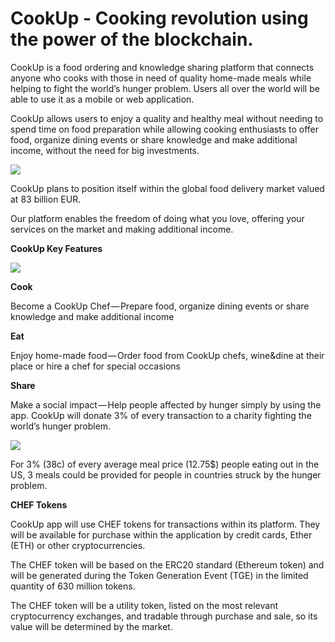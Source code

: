 # CookUp - Cooking revolution using the power of the blockchain. 

CookUp is a food ordering and knowledge sharing platform that connects anyone who cooks with those in need of quality home-made meals while helping to fight the world’s hunger problem. Users all over the world will be able to use it as a mobile or web application.

CookUp allows users to enjoy a quality and healthy meal without needing to spend time on food preparation while allowing cooking enthusiasts to offer food, organize dining events or share knowledge and make additional income, without the need for big investments.

![](https://cdn-images-1.medium.com/max/800/1*jSsAz7za8puXh8otOfy7PA.png)

CookUp plans to position itself within the global food delivery market valued at 83 billion EUR.

Our platform enables the freedom of doing what you love, offering your services on the market and making additional income.

**CookUp Key Features**

![](https://cdn-images-1.medium.com/max/800/1*1QG1CjDrI-l1_Czl5n-HtA.png)

**Cook**

Become a CookUp Chef — Prepare food, organize dining events or share knowledge and make additional income

**Eat** 

Enjoy home-made food — Order food from CookUp chefs, wine&dine at their place or hire a chef for special occasions

**Share**

Make a social impact — Help people affected by hunger simply by using the app. CookUp will donate 3% of every transaction to a charity fighting the world’s hunger problem.

![](https://cdn-images-1.medium.com/max/800/1*VCWYj6kwh-J5sasndSqU5A.png)

For 3% (38c) of every average meal price (12.75$) people eating out in the US, 3 meals could be provided for people in countries struck by the hunger problem.

**CHEF Tokens**

CookUp app will use CHEF tokens for transactions within its platform. They will be available for purchase within the application by credit cards, Ether (ETH) or other cryptocurrencies.

The CHEF token will be based on the ERC20 standard (Ethereum token) and will be generated during the Token Generation Event (TGE) in the limited quantity of 630 million tokens.

The CHEF token will be a utility token, listed on the most relevant cryptocurrency exchanges, and tradable through purchase and sale, so its value will be determined by the market.
